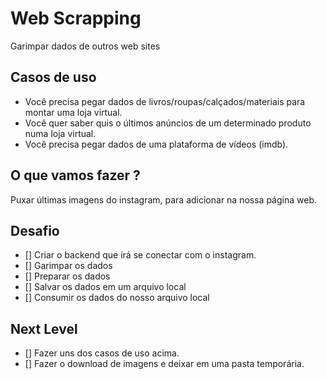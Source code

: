 # Web Scrapping

Garimpar dados de outros web sites 

## Casos de uso

- Você precisa pegar dados de livros/roupas/calçados/materiais para montar uma loja virtual.
- Você quer saber quis o últimos anúncios  de um determinado produto numa loja virtual.
- Você precisa pegar dados de uma plataforma  de vídeos (imdb).

## O que vamos fazer ?

Puxar últimas imagens do instagram, para adicionar na nossa página web.

## Desafio

- [] Criar o backend que irá se conectar com o instagram.
- [] Garimpar os dados
- [] Preparar os dados 
- [] Salvar os dados em um arquivo local
- [] Consumir os dados do nosso arquivo local

## Next Level

- [] Fazer uns dos casos de uso acima.
- [] Fazer o download de imagens e deixar em uma pasta temporária.
